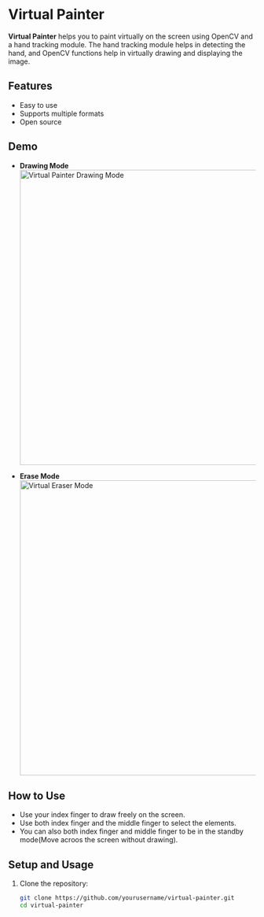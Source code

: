 # Virtual Painter

**Virtual Painter** helps you to paint virtually on the screen using OpenCV and a hand tracking module. The hand tracking module helps in detecting the hand, and OpenCV functions help in virtually drawing and displaying the image.

## Features

- Easy to use
- Supports multiple formats
- Open source

## Demo

- **Drawing Mode**  
  <img src="https://github.com/user-attachments/assets/20181772-460d-4a1c-a102-1dbe0dbb6522" width="600" alt="Virtual Painter Drawing Mode">

- **Erase Mode**  
  <img src="https://github.com/user-attachments/assets/2b103f13-f284-4e7e-aeef-e8e3f5e1dc42" width="600" alt="Virtual Eraser Mode">

## How to Use

- Use your index finger to draw freely on the screen.
- Use both index finger and the middle finger to select the elements.
- You can also both index finger and middle finger to be in the standby mode(Move acroos the screen without drawing).

## Setup and Usage

1. Clone the repository:
   ```sh
   git clone https://github.com/yourusername/virtual-painter.git
   cd virtual-painter
